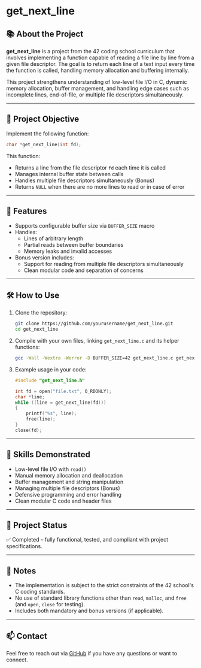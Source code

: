 # get_next_line

## 📚 About the Project

**get_next_line** is a project from the 42 coding school curriculum that involves implementing a function capable of reading a file line by line from a given file descriptor. The goal is to return each line of a text input every time the function is called, handling memory allocation and buffering internally.

This project strengthens understanding of low-level file I/O in C, dynamic memory allocation, buffer management, and handling edge cases such as incomplete lines, end-of-file, or multiple file descriptors simultaneously.

---

## 🧩 Project Objective

Implement the following function:

```c
char *get_next_line(int fd);
```

This function:
- Returns a line from the file descriptor `fd` each time it is called
- Manages internal buffer state between calls
- Handles multiple file descriptors simultaneously (Bonus)
- Returns `NULL` when there are no more lines to read or in case of error

---

## 🔧 Features

- Supports configurable buffer size via `BUFFER_SIZE` macro
- Handles:
  - Lines of arbitrary length
  - Partial reads between buffer boundaries
  - Memory leaks and invalid accesses
- Bonus version includes:
  - Support for reading from multiple file descriptors simultaneously
  - Clean modular code and separation of concerns

---

## 🛠️ How to Use

1. Clone the repository:
   ```bash
   git clone https://github.com/yourusername/get_next_line.git
   cd get_next_line
   ```

2. Compile with your own files, linking `get_next_line.c` and its helper functions:
   ```bash
   gcc -Wall -Wextra -Werror -D BUFFER_SIZE=42 get_next_line.c get_next_line_utils.c main.c
   ```

3. Example usage in your code:
   ```c
   #include "get_next_line.h"

   int fd = open("file.txt", O_RDONLY);
   char *line;
   while ((line = get_next_line(fd)))
   {
       printf("%s", line);
       free(line);
   }
   close(fd);
   ```

---

## 🧠 Skills Demonstrated

- Low-level file I/O with `read()`
- Manual memory allocation and deallocation
- Buffer management and string manipulation
- Managing multiple file descriptors (Bonus)
- Defensive programming and error handling
- Clean modular C code and header files

---

## 📁 Project Status

✅ Completed – fully functional, tested, and compliant with project specifications.

---

## 📌 Notes

- The implementation is subject to the strict constraints of the 42 school's C coding standards.
- No use of standard library functions other than `read`, `malloc`, and `free` (and `open`, `close` for testing).
- Includes both mandatory and bonus versions (if applicable).

---

## 📫 Contact

Feel free to reach out via [GitHub](https://github.com/yourusername) if you have any questions or want to connect.
